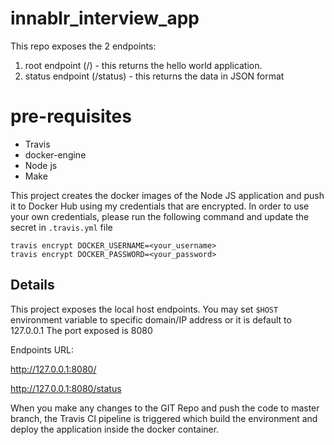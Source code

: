 # innablr_interview_app

This repo exposes the 2 endpoints:
1. root endpoint (/) - this returns the hello world application.
2. status endpoint (/status) - this returns the data in JSON format

# pre-requisites

* Travis
* docker-engine
* Node js
* Make

This project creates the docker images of the Node JS application and push it to Docker Hub using my credentials that are encrypted.
In order to use your own credentials, please run the following command and update the secret in `.travis.yml` file

```
travis encrypt DOCKER_USERNAME=<your_username>
travis encrypt DOCKER_PASSWORD=<your_password>
```

## Details
This project exposes the local host endpoints. You may set `$HOST` environment variable to specific domain/IP address or it is default to 127.0.0.1
The port exposed is 8080

Endpoints URL:

http://127.0.0.1:8080/ 

http://127.0.0.1:8080/status

When you make any changes to the GIT Repo and push the code to master branch, the Travis CI pipeline is triggered which build the environment and deploy the application inside the docker container.
